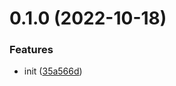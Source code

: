 # 0.1.0 (2022-10-18)


### Features

* init ([35a566d](https://github.com/Akryum/vue-safe-teleport/commit/35a566d86fbbc1c38ba3ebb3d96106573be92c6a))



